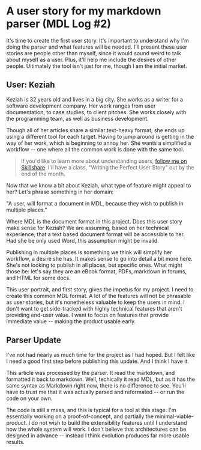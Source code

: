 # A user story for my markdown parser (MDL Log #2)

It's time to create the first user story. It's important to understand why I'm doing the parser and what features will be needed. I'll present these user stories are people other than myself, since it would sound weird to talk about myself as a user. Plus, it'll help me include the desires of other people. Ultimately the tool isn't just for me, though I am the initial market.

## User: Keziah

Keziah is 32 years old and lives in a big city. She works as a writer for a software development company. Her work ranges from user documentation, to case studies, to client pitches. She works closely with the programming team, as well as business development.

Though all of her articles share a similar text-heavy format, she ends up using a different tool for each target. Having to jump around is getting in the way of her work, which is beginning to annoy her. She wants a simplified a workflow -- one where all the common work is done with the same tool.

> If you'd like to learn more about understanding users, [follow me on Skillshare](https://www.skillshare.com/profile/Edaqa-Mortoray/8551496). I'll have a class, "Writing the Perfect User Story" out by the end of the month.

Now that we know a bit about Keziah, what type of feature might appeal to her? Let's phrase something in her domain:

"A user, will format a document in MDL, because they wish to publish in multiple places."

Where MDL is the document format in this project. Does this user story make sense for Keziah? We are assuming, based on her technical experience, that a text based document format will be accessible to her. Had she be only used Word, this assumption might be invalid. 

Publishing in multiple places is something we think will simplify her workflow, a desire she has. It makes sense to go into detail a bit more here. She's not looking to publish in all places, but specific ones. What might those be: let's say they are an eBook format, PDFs, markdown in forums, and HTML for some docs.

This user portrait, and first story, gives the impetus for my project. I need to create this common MDL format. A lot of the features will not be phrasable as user stories, but it's nonetheless valuable to keep the users in mind. I don't want to get side-tracked with highly technical features that aren't providing end-user value. I want to focus on features that provide immediate value -- making the product usable early.

## Parser Update

I've not had nearly as much time for the project as I had hoped. But I felt like I need a good first step before publishing this update. And I think I have it.

This article was processed by the parser. It read the markdown, and formatted it back to markdown. Well, techically it read MDL, but as it has the same syntax as Markdown right now, there is no difference to see. You'll have to trust me that it was actually parsed and reformated -- or run the code on your own.

The code is still a mess, and this is typical for a tool at this stage. I'm essentially working on a proof-of-concept, and partially the minimal-viable-product. I do not wish to build the extensibility features until I understand how the whole system will work. I don't believe that architectures can be designed in advance -- instead I think evolution produces far more usable results.

